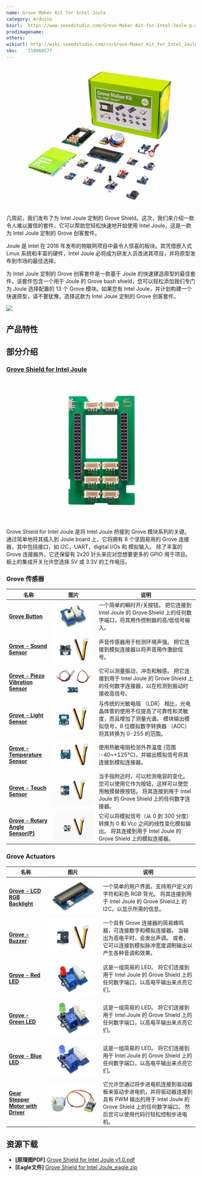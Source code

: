 ```yaml
---
name: Grove Maker Kit for Intel Joule
category: Arduino
bzurl:  https://www.seeedstudio.com/Grove-Maker-Kit-for-Intel-Joule-p-2796.html
prodimagename:
others:  
wikiurl: http://wiki.seeedstudio.com/cn/Grove-Maker_Kit_for_Intel_Joule
sku:    110060577
---
```


![](https://github.com/SeeedDocument/Grove_Maker_Kit_for_Intel_Joule/raw/master/img/wuVn2N00lFDeHDqruNo2IO3v.jpg)

几周前，我们发布了为 Intel Joule 定制的 Grove Shield。这次，我们来介绍一款令人难以置信的套件，它可以帮助您轻松快速地开始使用 Intel Joule，这是一款为 Intel Joule 定制的 Grove 创客套件。

Joule 是 Intel 在 2016 年发布的物联网项目中最令人惊喜的板块。其凭借嵌入式 Linux 系统和丰富的硬件，Intel Joule 必将成为研发人员改进其项目，并将原型发布到市场的最佳选择。

为 Intel Joule 定制的 Grove 创客套件是一款基于 Joule 的快速建造原型的最佳套件。该套件包含一个用于 Joule 的 Grove bash shield，您可以轻松添加我们专门为 Joule 选择配置的 13 个 Grove 模块。如果您有 Intel Joule，并计划构建一个快速原型，请不要犹豫，选择这款为 Intel Joule 定制的 Grove 创客套件。

[![](https://github.com/SeeedDocument/wiki_chinese/raw/master/docs/images/click_to_buy.PNG)](https://item.taobao.com/item.htm?spm=a1z10.3-c.w4002-11172317909.9.2939c6b1y9zgao&id=548470128154)

## 产品特性


## 部分介绍

### [Grove Shield for Intel Joule](https://www.seeedstudio.com/Grove-Shield-for-Intel-Joule-p-2782.html)
![](https://github.com/SeeedDocument/Grove_Maker_Kit_for_Intel_Joule/raw/master/img/grove%20shield%20for%20intel%20joule.jpg)

Grove Shield for Intel Joule 是将 Intel Joule 桥接到 Grove 模块系列的关键。 通过简单地将其插入到 Joule board 上，它将拥有 8 个坚固易用的 Grove 连接器，其中包括接口，如 I2C，UART，digital I/Os 和 模拟输入。 除了丰富的 Grove 连接器外，它还保留有 2x20 针头来应对您想要更多的 GPIO 用于项目。 板上的集成开关允许您选择 5V 或 3.3V 的工作电压。

### Grove 传感器

|名称|图片|说明|
|---|---|---|
|[**Grove Button**](https://item.taobao.com/item.htm?spm=a1z10.3-c.w4002-11172317909.12.78499649oR2huC&id=531838497696)|![](https://github.com/SeeedDocument/Grove_Maker_Kit_for_Intel_Joule/raw/master/img/Grove%20-%20Button.jpg)|一个简单的瞬时开/关按钮。 把它连接到 Intel Joule 的 Grove Shield 上的任何数字端口，将其用作控制器的高/低信号输入。|
|[**Grove - Sound Sensor**](https://item.taobao.com/item.htm?spm=a1z10.3-c.w4002-11172317909.10.34f3ea6b8U9sG6&id=45507318433)|![](https://github.com/SeeedDocument/Grove_Maker_Kit_for_Intel_Joule/raw/master/img/grove%20-%20sound%20sensor.jpg)|声音传感器用于检测环境声强。 把它连接到模拟连接器以将声音用作激励信号。|
|[**Grove - Piezo Vibration Sensor**](https://item.taobao.com/item.htm?spm=a1z10.3-c.w4002-11172317909.10.366ea4efF1kAV5&id=45553185547)|![](https://github.com/SeeedDocument/Grove_Maker_Kit_for_Intel_Joule/raw/master/img/Grove%20-%20Piezo%20Vibration%20Sensor.jpg)|它可以测量振动，冲击和触感。 把它连接到用于 Intel Joule 的 Grove Shield 上的任何数字连接器，以在检测到振动时接收高信号。|
|[**Grove - Light Sensor**](https://item.taobao.com/item.htm?spm=a1z10.3-c.w4002-11172317909.10.8f7652f8sK4FE&id=544373791068)|![](https://github.com/SeeedDocument/Grove_Maker_Kit_for_Intel_Joule/raw/master/img/grove%20-%20light%20sensor.jpg)|与传统的光敏电阻 （LDR） 相比，光电晶体管的使用不仅提高了可靠性和灵敏度，而且增加了测量光谱。 模块输出模拟信号，8 位模拟数字转换器 （ADC） 将其转换为 0-255 的范围。|
|[**Grove - Temperature Sensor**](https://item.taobao.com/item.htm?spm=a1z10.3-c.w4002-11172317909.10.66dea9a797x8Aw&id=520512844173)|![](https://github.com/SeeedDocument/Grove_Maker_Kit_for_Intel_Joule/raw/master/img/Grove%20-%20Temperature%20Sensor.jpg)|使用热敏电阻检测外界温度 (范围 :-40~+125℃)，并输出模拟信号将其连接到模拟连接器。|
|[**Grove - Touch Sensor**](https://item.taobao.com/item.htm?spm=a1z10.3-c.w4002-11172317909.9.1d1a9a88ODzwlf&id=45486442714&qq-pf-to=pcqq.c2c)|![](https://github.com/SeeedDocument/Grove_Maker_Kit_for_Intel_Joule/raw/master/img/Grove%20-%20Touch%20Sensor.jpg)|当手指附近时，可以检测电容的变化。 您可以使用它作为按钮，这样可以使您用触摸替换按钮。 将其连接到用于 Intel Joule 的 Grove Shield 上的任何数字连接器。|
|[**Grove - Rotary Angle Sensor(P)**](https://item.taobao.com/item.htm?spm=a1z10.3-c.w4002-11172317909.10.7f6e5a33JzdfRZ&id=45554377762)|![](https://github.com/SeeedDocument/Grove_Maker_Kit_for_Intel_Joule/raw/master/img/Grove%20-%20Rotary%20Angle%20Sensor.jpg)|它可以将模拟信号（从 0 到 300 分度）转换为 0 和 Vcc 之间的线性变化模拟输出。 将其连接到用于 Intel Joule 的 Grove Shield 上的模拟连接器。|



### Grove Actuators
|名称|图片|说明|
|--|--|--|
|[**Grove - LCD RGB Backlight**](https://item.taobao.com/item.htm?spm=a1z10.3-c.w4002-11172317909.10.30a33025r7j5uR&id=45475311124)|![](https://github.com/SeeedDocument/Grove_Maker_Kit_for_Intel_Joule/raw/master/img/Grove%20-%20LCD%20RGB%20Backlight.jpg)|一个简单的用户界面，支持用户定义的字符和彩色 RGB 背光。 将其连接到用于 Intel Joule 的 Grove Shield上 的 I2C，以显示所需的信息。|
|[**Grove - Buzzer**](https://item.taobao.com/item.htm?spm=a1z10.3-c.w4002-11172317909.9.2a512c21kSR662&id=520245748676)|![](https://github.com/SeeedDocument/Grove_Maker_Kit_for_Intel_Joule/raw/master/img/grove%20-%20buzzer.jpg)|一个具有 Grove 连接器的简易蜂鸣器，可连接数字和模拟连接器。 当输出为高电平时，会发出声调。 或者，它可以连接到模拟脉冲宽度调制输出以产生各种音调和效果。|
|[**Grove - Red LED**](https://item.taobao.com/item.htm?spm=a1z10.3-c.w4002-11172317909.10.292f2e8aQpfNdx&id=45476819992)|![](https://github.com/SeeedDocument/Grove_Maker_Kit_for_Intel_Joule/raw/master/img/Red%20LED.jpg)|这是一组简易的 LED。 将它们连接到用于 Intel Joule 的 Grove Shield 上的任何数字端口，以高电平输出来点亮它们。|
|[**Grove -Green LED**](https://item.taobao.com/item.htm?spm=a1z10.3-c.w4002-11172317909.29.afea80201aB1k&id=534288793023)|![](https://github.com/SeeedDocument/Grove_Maker_Kit_for_Intel_Joule/raw/master/img/Grove%20-%20Green%20LED.jpg)|这是一组简易的 LED。 将它们连接到用于 Intel Joule 的 Grove Shield 上的任何数字端口，以高电平输出来点亮它们。|
|[**Grove - Blue LED**](https://item.taobao.com/item.htm?spm=a1z10.3-c.w4002-11172317909.25.afea80201aB1k&id=531838541569)|![](https://github.com/SeeedDocument/Grove_Maker_Kit_for_Intel_Joule/raw/master/img/Grove%20-%20Blue%20LED.jpg)|这是一组简易的 LED。 将它们连接到用于 Intel Joule 的 Grove Shield 上的任何数字端口，以高电平输出来点亮它们。|
|[**Gear Stepper Motor with Driver**](https://item.taobao.com/item.htm?spm=a1z10.3-c.w4002-11172317909.9.7975bc17YIO4PM&id=534734937446)|![](https://github.com/SeeedDocument/Grove_Maker_Kit_for_Intel_Joule/raw/master/img/Motor%20with%20Driver.jpg)|它允许您通过将步进电机连接到驱动器板来驱动步进电机，并将驱动器连接到具有 PWM 输出的用于 Intel Joule 的 Grove Shield 上的任何数字端口。 然后您可以使用代码行轻松控制步进电机。|


## 资源下载
- **[原理图PDF]** [Grove Shield for Intel Joule v1.0.pdf](https://github.com/SeeedDocument/Grove_Maker_Kit_for_Intel_Joule/raw/master/res/Grove%20Shield%20for%20Intel%20Joule%20v1.0.pdf)
- **[Eagle文件]** [Grove Shield for Intel Joule_eagle.zip](https://github.com/SeeedDocument/Grove_Maker_Kit_for_Intel_Joule/raw/master/res/Grove%20Shield%20for%20Intel%20Joule_eagle.zip)
